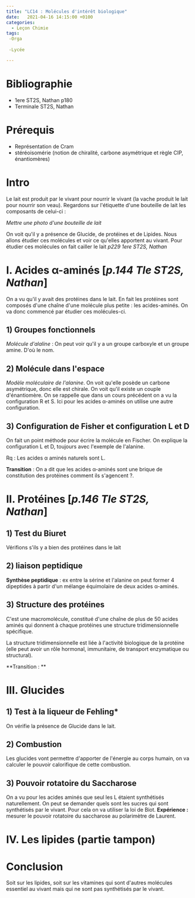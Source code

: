 ```yaml
---
title: "LC14 : Molécules d'intérêt biologique"
date:   2021-04-16 14:15:00 +0100
categories:
  - Leçon Chimie
tags:
 -Orga
 
 -Lycée

---
```

# Bibliographie
- 1ere ST2S, Nathan p180
- Terminale ST2S, Nathan

# Prérequis
* Représentation de Cram
* stéréoisomérie (notion de chiralité, carbone asymétrique et règle CIP, énantiomères)
# Intro

Le lait est produit par le vivant pour nourrir le vivant (la vache produit le lait pour nourrir son veau). 
Regardons sur l'étiquette d'une bouteille de lait les composants de celui-ci :

*Mettre une photo d'une bouteille de lait*

On voit qu'il y a présence de Glucide, de protéines et de Lipides. Nous allons étudier ces molécules et voir ce qu'elles apportent au vivant.
Pour étudier ces molécules on fait cailler le lait *p229 1ere ST2S, Nathan*

# I. Acides &alpha;-aminés [*p.144 Tle ST2S, Nathan*]

On a vu qu'il y avait des protéines dans le lait. En fait les protéines sont composés d'une chaîne d'une molécule plus petite : les acides-aminés. On va donc commencé par étudier ces molécules-ci.

## 1) Groupes fonctionnels
_Molécule d'alaline_ : On peut voir qu'il y a un groupe carboxyle et un groupe amine. D'où le nom.

## 2) Molécule dans l'espace
_Modèle moléculaire de l'alanine_. On voit qu'elle posède un carbone asymétrique, donc elle est chirale. On voit qu'il existe un couple d'énantiomère.
On se rappelle que dans un cours précédent on a vu la configuration R et S. Ici pour les acides &alpha;-aminés on utilise une autre configuration.
## 3) Configuration de Fisher et configuration L et D

On fait un point méthode pour écrire la molécule en Fischer. 
On explique la configuration L et D, toujours avec l'exemple de l'alanine. 

Rq : Les acides &alpha; aminés naturels sont L.


**Transition** : On a dit que les acides &alpha;-aminés sont une brique de constitution des protéines comment ils s'agencent ?.

# II. Protéines [*p.146 Tle ST2S, Nathan*]
## 1) Test du Biuret
Vérifions s'ils y a bien des protéines dans le lait

## 2) liaison peptidique

**Synthèse peptidique** : ex entre la sérine et l'alanine on peut former 4 dipeptides à partir d'un mélange équimolaire de deux acides &alpha;-aminés.

## 3) Structure des protéines

C'est une macromolécule, constitué d'une chaîne de plus de 50 acides aminés qui donnent à chaque protéines une structure tridimensionnelle spécifique.

La structure tridimensionnelle est liée à l'activité biologique de la protéine (elle peut avoir un rôle hormonal,  immunitaire, de transport enzymatique ou structural).

**Transition : ** 

# III. Glucides

## 1) Test à la liqueur de Fehling*
On vérifie la présence de Glucide dans le lait.

## 2) Combustion
Les glucides vont permettre d'apporter de l'énergie au corps humain, on va calculer le pouvoir calorifique de cette combustion.

## 3) Pouvoir rotatoire du Saccharose 
On a vu pour les acides aminés que seul les L étaient synthétisés naturellement. On peut se demander quels sont les sucres qui sont synthétisés par le vivant. 
Pour cela on va utiliser la loi de Biot. 
**Expérience :** mesurer le pouvoir rotatoire du saccharose au polarimètre de Laurent.

# IV. Les lipides (partie tampon)

# Conclusion
Soit sur les lipides, soit sur les vitamines qui sont d'autres molécules essentiel au vivant mais qui ne sont pas synthétisés par le vivant.
